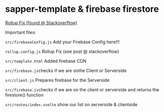 # sapper-template & firebase firestore

[Rollup Fix (found @ Stackoverflow)](https://stackoverflow.com/a/56817589) 

Important files:

```src/firebaseConfig.js``` Add your Firebase Config here!!!

```rollup.config.js```  Rollup Fix (see post @ stackoverflow)

```src/template.html``` Added firebase CDN

```src/firebase.js```checks if we are onthe Client or Serverside

```src/client.js``` Prepares firebase for the Serverside

```src/firebase.js```checks if we are on the client or serverside and returns the firestore() function

```src/routes/index.svelte``` show our list on serverside & clientside






